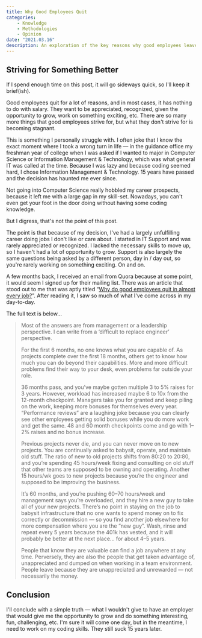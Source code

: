 ```yaml
---
title: Why Good Employees Quit
categories:
    - Knowledge
    - Methodologies
    - Opinion
date: "2021.03.16"
description: An exploration of the key reasons why good employees leave their jobs, beyond just salary.
---
```


## Striving for Something Better

If I spend enough time on this post, it will go sideways quick, so I'll keep it brief(ish).

Good employees quit for a lot of reasons, and in most cases, it has nothing to do with salary. They want to be appreciated, recognized, given the opportunity to grow, work on something exciting, etc. There are so many more things that good employees strive for, but what they don't strive for is becoming stagnant.

This is something I personally struggle with. I often joke that I know the exact moment where I took a wrong turn in life — in the guidance office my freshman year of college when I was asked if I wanted to major in Computer Science or Information Management & Technology, which was what general IT was called at the time. Because I was lazy and because coding seemed hard, I chose Information Management & Technology. 15 years have passed and the decision has haunted me ever since.

Not going into Computer Science really hobbled my career prospects, because it left me with a large gap in my skill-set. Nowadays, you can't even get your foot in the door doing without having some coding knowledge.

But I digress, that's not the point of this post.

The point is that because of my decision, I've had a largely unfulfilling career doing jobs I don't like or care about. I started in IT Support and was rarely appreciated or recognized. I lacked the necessary skills to move up, so I haven't had a lot of opportunity to grow. Support is also largely the same questions being asked by a different person, day in / day out, so you're rarely working on something exciting. On and on.

A few months back, I received an email from Quora because at some point, it would seem I signed up for their mailing list. There was an article that stood out to me that was aptly titled “[Why do good employees quit in almost every job?](https://www.quora.com/Why-do-good-employees-quit-in-almost-every-job/answer/Clay-Weiji)”. After reading it, I saw so much of what I've come across in my day-to-day.

The full text is below...

>Most of the answers are from management or a leadership perspective. I can write from a ‘difficult to replace engineer’ perspective.
>
>For the first 6 months, no one knows what you are capable of. As projects complete over the first 18 months, others get to know how much you can do beyond their capabilities. More and more difficult problems find their way to your desk, even problems far outside your role.
>
>36 months pass, and you’ve maybe gotten multiple 3 to 5% raises for 3 years. However, workload has increased maybe 6 to 10x from the 12-month checkpoint. Managers take you for granted and keep piling on the work, keeping more bonuses for themselves every year. “Performance reviews” are a laughing joke because you can clearly see other employees getting solid bonuses while you do more work and get the same. 48 and 60 month checkpoints come and go with 1–2% raises and no bonus increase.
>
>Previous projects never die, and you can never move on to new projects. You are continually asked to babysit, operate, and maintain old stuff. The ratio of new to old projects shifts from 80:20 to 20:80, and you’re spending 45 hours/week fixing and consulting on old stuff that other teams are supposed to be owning and operating. Another 15 hours/wk goes to new projects because you’re the engineer and supposed to be improving the business.
>
>It’s 60 months, and you’re pushing 60–70 hours/week and management says you’re overloaded, and they hire a new guy to take all of your new projects. There’s no point in staying on the job to babysit infrastructure that no one wants to spend money on to fix correctly or decommission — so you find another job elsewhere for more compensation where you are the “new guy”. Wash, rinse and repeat every 5 years because the 401k has vested, and it will probably be better at the next place… for about 4–5 years.
>
>People that know they are valuable can find a job anywhere at any time. Perversely, they are also the people that get taken advantage of, unappreciated and dumped on when working in a team environment. People leave because they are unappreciated and unrewarded — not necessarily the money.

## Conclusion

I'll conclude with a simple truth — what I wouldn't give to have an employer that would give me the opportunity to grow and do something interesting, fun, challenging, etc. I'm sure it will come one day, but in the meantime, I need to work on my coding skills. They still suck 15 years later.
